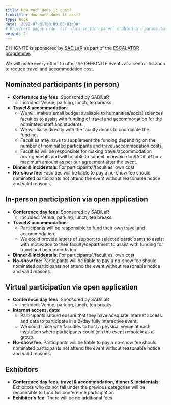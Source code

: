 ```yaml
---
title: How much does it cost?
linktitle: How much does it cost?
type: book
date: '2022-07-01T00:00:00+01:00'
# Prev/next pager order (if `docs_section_pager` enabled in `params.toml`)
weight: 3
---
```


DH-IGNITE is sponsored by [SADiLaR](https://sadilar.org) as part of the [ESCALATOR programme](https://escalator.sadilar.org).

We will make every effort to offer the DH-IGNITE events at a central location to reduce travel and accommodation cost. 

 ## Nominated participants (in person)

- **Conference day fees**:  Sponsored by SADiLaR
  - Included: Venue, parking, lunch, tea breaks
- **Travel & accommodation**: 
  - We will make a small budget available to humanities/social sciences faculties to assist with funding of travel and accommodation for the nominated staff and students. 
  - We will liaise directly with the faculty deans to coordinate the funding. 
  - Faculties may have to supplement the funding depending on the number of nominated participants and travel/accommodation costs.
  - Faculties will be responsible for making travel/accommodation arrangements and will be able to submit an invoice to SADiLaR for a maximum amount as per our agreement after the event.
- **Dinner & incidentals**: For participants'/faculties' own cost
- **No-show fee**: Faculties will be liable to pay a no-show fee should nominated participants not attend the event without reasonable notice and valid reasons.

## In-person participation via open application

- **Conference day fees**:  Sponsored by SADiLaR
  - Included: Venue, parking, lunch, tea breaks
- **Travel & accommodation**: 
  - Participants will be responsible to fund their own travel and accommodation.
  - We could provide letters of support to selected participants to assist with motivation to their faculty/department to assist with funding for travel and accommodation.
- **Dinner & incidentals**: For participants'/faculties' own cost
- **No-show fee**: Participants will be liable to pay a no-show fee should nominated participants not attend the event without reasonable notice and valid reasons.

## Virtual participation via open application

- **Conference day fees**:  Sponsored by SADiLaR
  - Included: Venue, parking, lunch, tea breaks
- **Internet access, data**: 
  - Participants should ensure that they have adequate internet access and data to participate in a 2-day fully interactive event.
  - We could liaise with faculties to host a physical venue at each institution where participants could join the event remotely as a group.
- **No-show fee**: Participants will be liable to pay a no-show fee should nominated participants not attend the event without reasonable notice and valid reasons.

## Exhibitors 

- **Conference day fees, travel & accommodation, dinner & incidentals**:  Exhibitors who do not fall under the previous categories will be responsible to fund full conference participation
- **Exhibitor's fee**: There will be no additional fees
